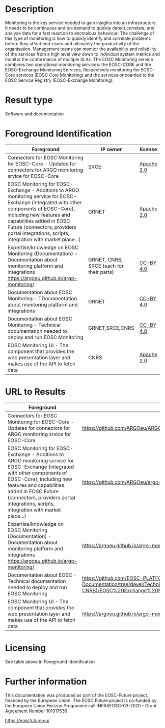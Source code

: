 # Description

Monitoring is the key service needed to gain insights into an infrastructure. It needs to be continuous and on-demand to quickly detect,correlate, and analyse data for a fast reaction to anomalous behaviour. The challenge of this type of monitoring is how to quickly identify and correlate problems before they affect end-users and ultimately the productivity of the organisation. Management teams can monitor the availability and reliability of the services from a high level view down to individual system metrics and monitor the conformance of multiple
SLAs. The EOSC Monitoring service combines two operational monitoring services: the EOSC-CORE and the EOSC-Exchange Monitoring Services, Respectively monitoring the EOSC-Core services (EOSC Core Monitoring) and the services onboarded to the EOSC Service Registry (EOSC-Exchange 
Monitoring).

# Result type

Software and documentation

# Foreground Identification

| Foreground | IP owner | license|
|------------|----------|--------|
|Connectors for EOSC Monitoring for EOSC-Core - Updates for connectors for ARGO monitoring srvice for EOSC-Core|SRCE|[Apache 2.0](https://www.apache.org/licenses/LICENSE-2.0)|
|EOSC Monitoring for EOSC-Exchange - Additions to ARGO monitoring service for EOSC-Exchange (integrated with other components of EOSC-Core), including new features and capabilities added in EOSC Future (connectors, providers portal integrations, scripts, integration with market place...)| GRNET|[Apache 2.0](https://www.apache.org/licenses/LICENSE-2.0)|
|Expertise/knowledge on EOSC Monitoring (Documentation) - Documentation about monitoring platform and integrations https://argoeu.github.io/argo-monitoring/|GRNET, CNRS, SRCE (each for their parts)|[CC-BY 4.0](https://creativecommons.org/licenses/by/4.0/deed.es)|
|Documentation about EOSC Monitoring - TDocumentation about monitoring platform and integrations|GRNET|[CC-BY 4.0](https://creativecommons.org/licenses/by/4.0/deed.es)|
|Documentation about EOSC Monitoring - Technical documentation needed to deploy and run EOSC Monitoring| GRNET,SRCE,CNRS|[CC-BY 4.0](https://creativecommons.org/licenses/by/4.0/deed.es)|
|EOSC Monitoring UI - The component that provides the web presentation layer and makes use of the API to fetch data|CNRS|[Apache 2.0](https://www.apache.org/licenses/LICENSE-2.0)|

# URL to Results

| Foreground | URL|
|------------|----------|
|Connectors for EOSC Monitoring for EOSC-Core - Updates for connectors for ARGO monitoring srvice for EOSC-Core| https://github.com/ARGOeu/ARGO-Monitoring|
|EOSC Monitoring for EOSC-Exchange - Additions to ARGO monitoring service for EOSC-Exchange (integrated with other components of EOSC-Core), including new features and capabilities added in EOSC Future (connectors, providers portal integrations, scripts, integration with market place...)| https://github.com/ARGOeu/argo-monitoring|
|Expertise/knowledge on EOSC Monitoring (Documentation) - Documentation about monitoring platform and integrations https://argoeu.github.io/argo-monitoring/| https://argoeu.github.io/argo-monitoring/|
|Documentation about EOSC - Technical documentation needed to deploy and run EOSC Monitoring| https://github.com/EOSC-PLATFORM/Software-Documentation/tree/devel/Technical%20Results/Monitoring%20(GRNET-SRCE-CNRS)/EOSC%20Exchange%20Monitoring%20Service/Technical%20Documentation|
|EOSC Monitoring UI - The component that provides the web presentation layer and makes use of the API to fetch data|https://argoeu.github.io/argo-monitoring/|

# Licensing
See table above in Foreground Identification

# Further information
This documentation was produced as part of the EOSC-Future project, financed by the European Union.
The EOSC Future project is co-funded by the European Union Horizon Programme call INFRAEOSC-03-2020 - Grant Agreement Number 101017536

https://eoscfuture.eu/


